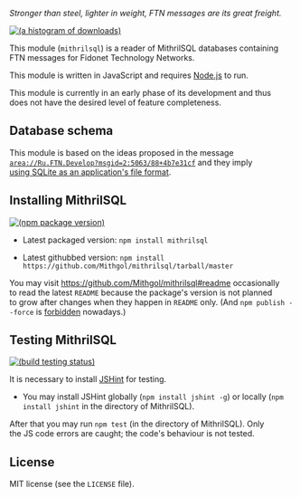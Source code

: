 *Stronger than steel, lighter in weight, FTN messages are its great freight.*

[![(a histogram of downloads)](https://nodei.co/npm-dl/mithrilsql.png?height=3)](https://npmjs.org/package/mithrilsql)

This module (`mithrilsql`) is a reader of MithrilSQL databases containing FTN messages for Fidonet Technology Networks.

This module is written in JavaScript and requires [Node.js](http://nodejs.org/) to run.

This module is currently in an early phase of its development and thus does not have the desired level of feature completeness.

## Database schema

This module is based on the ideas proposed in the message [`area://Ru.FTN.Develop?msgid=2:5063/88+4b7e31cf`](http://ftn.su/m/RU.FTN.DEVELOP/2:5063/88+4b7e31cf) and they imply [using SQLite as an application's file format](http://sqlite.org/appfileformat.html).

## Installing MithrilSQL

[![(npm package version)](https://nodei.co/npm/mithrilsql.png?downloads=true&downloadRank=true)](https://npmjs.org/package/mithrilsql)

* Latest packaged version: `npm install mithrilsql`

* Latest githubbed version: `npm install https://github.com/Mithgol/mithrilsql/tarball/master`

You may visit https://github.com/Mithgol/mithrilsql#readme occasionally to read the latest `README` because the package's version is not planned to grow after changes when they happen in `README` only. (And `npm publish --force` is [forbidden](http://blog.npmjs.org/post/77758351673/no-more-npm-publish-f) nowadays.)

## Testing MithrilSQL

[![(build testing status)](https://img.shields.io/travis/Mithgol/mithrilsql/master.svg?style=plastic)](https://travis-ci.org/Mithgol/mithrilsql)

It is necessary to install [JSHint](http://jshint.com/) for testing.

* You may install JSHint globally (`npm install jshint -g`) or locally (`npm install jshint` in the directory of MithrilSQL).

After that you may run `npm test` (in the directory of MithrilSQL). Only the JS code errors are caught; the code's behaviour is not tested.

## License

MIT license (see the `LICENSE` file).
